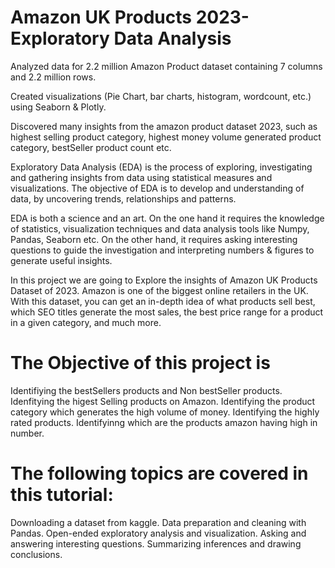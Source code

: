 # Amazon UK Products 2023- Exploratory Data Analysis

Analyzed data for 2.2 million Amazon Product dataset containing 7 columns and 2.2 million rows.

Created visualizations (Pie Chart, bar charts, histogram, wordcount, etc.) using Seaborn & Plotly.

Discovered many insights from the amazon product dataset 2023, such as highest selling product category, highest money volume generated product category, bestSeller product count etc.

Exploratory Data Analysis (EDA) is the process of exploring, investigating and gathering insights from data using statistical measures and visualizations. The objective of EDA is to develop and understanding of data, by uncovering trends, relationships and patterns.

EDA is both a science and an art. On the one hand it requires the knowledge of statistics, visualization techniques and data analysis tools like Numpy, Pandas, Seaborn etc. On the other hand, it requires asking interesting questions to guide the investigation and interpreting numbers & figures to generate useful insights.

In this project we are going to Explore the insights of Amazon UK Products Dataset of 2023. Amazon is one of the biggest online retailers in the UK. With this dataset, you can get an in-depth idea of what products sell best, which SEO titles generate the most sales, the best price range for a product in a given category, and much more.

# The Objective of this project is

Identifiying the bestSellers products and Non bestSeller products.
Idenfitying the higest Selling products on Amazon.
Identifying the product category which generates the high volume of money.
Identifying the highly rated products.
Identifyinng which are the products amazon having high in number.

# The following topics are covered in this tutorial:
Downloading a dataset from kaggle.
Data preparation and cleaning with Pandas.
Open-ended exploratory analysis and visualization.
Asking and answering interesting questions.
Summarizing inferences and drawing conclusions.
